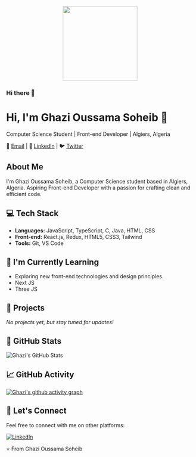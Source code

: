 <div id="header" align="center">
  <img src="https://media4.giphy.com/media/v1.Y2lkPTc5MGI3NjExN3owMWdhOWhja2Jsd3FndTY2bnFsMTBveHBoMGR0dmg3ZmZzbGx6bCZlcD12MV9pbnRlcm5hbF9naWZfYnlfaWQmY3Q9Zw/LaVp0AyqR5bGsC5Cbm/giphy.gif" width="200"/>
</div>



### Hi there 👋

# Hi, I'm Ghazi Oussama Soheib 👋

Computer Science Student | Front-end Developer | Algiers, Algeria

📧 [Email](mailto:sohaib.ghazi@outlook.fr) | 👔 [LinkedIn](https://www.linkedin.com/in/oussama-soheib-ghazi-473b88287) | 🐦 [Twitter](https://twitter.com/OussamaGhz)

## About Me

I'm Ghazi Oussama Soheib, a Computer Science student based in Algiers, Algeria. Aspiring Front-end Developer with a passion for crafting clean and efficient code.

## 💻 Tech Stack

- **Languages:** JavaScript, TypeScript, C, Java, HTML, CSS
- **Front-end:** React.js, Redux, HTML5, CSS3, Tailwind
- **Tools:** Git, VS Code

## 🌱 I'm Currently Learning

- Exploring new front-end technologies and design principles.
- Next JS
- Three JS

## 🚀 Projects

*No projects yet, but stay tuned for updates!*

## 🌟 GitHub Stats

![Ghazi's GitHub Stats](https://github-readme-stats.vercel.app/api?username=OussamaGhz&show_icons=true&hide=contribs,prs)

## 📈 GitHub Activity

[![Ghazi's github activity graph](https://github-readme-activity-graph.vercel.app/graph?username=OussamaGhz&theme=react-dark	)](https://github.com/ashutosh00710/github-readme-activity-graph)

## 🤝 Let's Connect

Feel free to connect with me on other platforms:

[![LinkedIn](https://img.shields.io/badge/-GhaziOussamaSoheib-blue?style=flat-square&logo=Linkedin&logoColor=white&link=https://www.linkedin.com/in/oussama-soheib-ghazi-473b88287)](https://www.linkedin.com/in/oussama-soheib-ghazi-473b88287)

⭐️ From Ghazi Oussama Soheib

